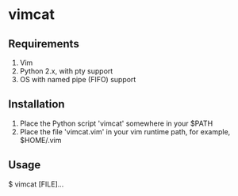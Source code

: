 # vimcat

## Requirements

1. Vim
2. Python 2.x, with pty support
3. OS with named pipe (FIFO) support

## Installation

1. Place the Python script 'vimcat' somewhere in your $PATH
2. Place the file 'vimcat.vim' in your vim runtime path, for example, $HOME/.vim

## Usage

$ vimcat [FILE]...
